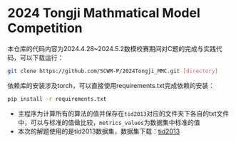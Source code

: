 # 2024 Tongji Mathmatical Model Competition

本仓库的代码内容为2024.4.28~2024.5.2数模校赛期间对C题的完成与实践代码，可以下载运行：

```bash
git clone https://github.com/SCWM-P/2024Tongji_MMC.git [directory]
```

依赖库的安装涉及torch，可以直接使用requirements.txt完成依赖的安装：

```bash
pip install -r requirements.txt
```

- 主程序为计算所有的算法的值并保存在`tid2013`对应的文件夹下各自的txt文件中，可以与标准的值做比较，`metrics_values`为数据集中标准的值
- 本次的解题使用的是tid2013数据集，数据集下载：[tid2013](https://www.ponomarenko.info/tid2013.htm)

